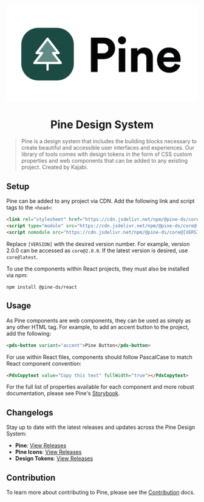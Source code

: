 <picture>
  <source media="(prefers-color-scheme: dark)" srcset="./docs/assets/pine-logo-dark.png">
  <source media="(prefers-color-scheme: light)" srcset="./docs/assets/pine-logo.png">
  <img alt="Pine: Web Component Design System" src="./docs/assets/pine-logo.png">
</picture>

<h1 align="center">Pine Design System</h1>

> Pine is a design system that includes the building blocks necessary to create beautiful and accessible user interfaces and experiences. Our library of tools comes with design tokens in the form of CSS custom properties and web components that can be added to any existing project. Created by Kajabi.

## Setup

Pine can be added to any project via CDN. Add the following link and script tags to the `<head>`:

```html
<link rel="stylesheet" href="https://cdn.jsdelivr.net/npm/@pine-ds/core@[VERSION]/dist/pine-core/pine-core.css" />
<script type="module" src="https://cdn.jsdelivr.net/npm/@pine-ds/core@[VERSION]/dist/pine-core/pine-core.esm.js"></script>
<script nomodule src="https://cdn.jsdelivr.net/npm/@pine-ds/core@[VERSION]/dist/pine-core/index.esm.js"></script>
```

Replace `[VERSION]` with the desired version number. For example, version 2.0.0 can be accessed as `core@2.0.0`. If the latest version is desired, use `core@latest`.

To use the components within React projects, they must also be installed via npm:

```
npm install @pine-ds/react
```

## Usage

As Pine components are web components, they can be used as simply as any other HTML tag. For example, to add an accent button to the project, add the following:

```html
<pds-button variant="accent">Pine Button</pds-button>
```

For use within React files, components should follow PascalCase to match React component convention:

```html
<PdsCopytext value="Copy this text" fullWidth="true"></PdsCopytext>
```

For the full list of properties available for each component and more robust documentation, please see Pine's [Storybook](https://pine-design-system.netlify.app/).

## Changelogs

Stay up to date with the latest releases and updates across the Pine Design System:

- **Pine**: [View Releases](https://github.com/Kajabi/pine/releases)
- **Pine Icons**: [View Releases](https://github.com/Kajabi/pine-icons/releases)
- **Design Tokens**: [View Releases](https://github.com/Kajabi/ds-tokens/releases)

## Contribution

To learn more about contributing to Pine, please see the [Contribution](./CONTRIBUTING.md) docs.

